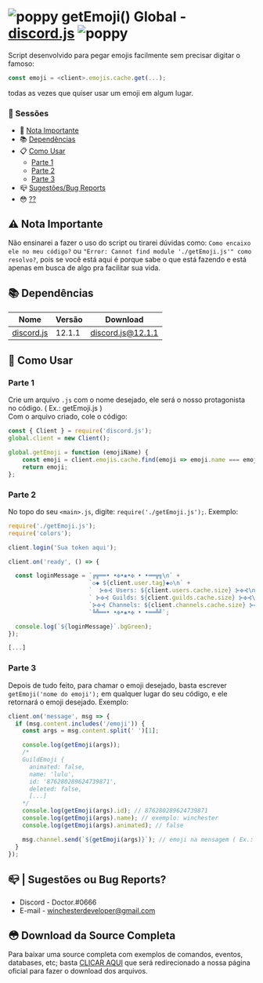 # ![poppy](https://cdn.glitch.com/d5849b6d-b525-43f0-a87c-280ff619d588%2FWebp.net-resizeimage%20(2).png?v=1627787432690) getEmoji() Global - [discord.js](https://discord.js.org/#/) ![poppy](https://cdn.glitch.com/d5849b6d-b525-43f0-a87c-280ff619d588%2FWebp.net-resizeimage%20(2).png?v=1627787432690)
Script desenvolvido para pegar emojis facilmente sem precisar digitar o famoso:
~~~javascript
const emoji = <client>.emojis.cache.get(...);
~~~
todas as vezes que quiser usar um emoji em algum lugar.

### 📁 Sessões
- 📕 [Nota Importante](#notes)
- 📚 [Dependências](#dependences)
- 📋 [Como Usar](#introduction)
  - [Parte 1](#part_1)
  - [Parte 2](#part_2)
  - [Parte 3](#part_3)
- 📪 [Sugestões/Bug Reports](#contact)
- 😳 [??](#pegadinhagarai)

<a name="notes"></a>
## ⚠ **Nota Importante**
Não ensinarei a fazer o uso do script ou tirarei dúvidas como: `Como encaixo ele no meu código?` ou `"Error: Cannot find module './getEmoji.js'" como resolvo?`, pois se você está aqui é porque sabe o que está fazendo e está apenas em busca de algo pra facilitar sua vida.

<a name="dependences"></a>
## 📚 Dependências
Nome | Versão | Download |
--------- | ------ | ------ |
[discord.js](https://www.npmjs.com/package/discord.js/v/12.1.1) | 12.1.1 | discord.js@12.1.1 |

<a name="introduction"></a>
## 📕 Como Usar
<a name="part_1"></a>
### Parte 1
Crie um arquivo `.js` com o nome desejado, ele será o nosso protagonista no código. ( Ex.: getEmoji.js )<br/>
Com o arquivo criado, cole o código:
~~~javascript
const { Client } = require('discord.js');
global.client = new Client();

global.getEmoji = function (emojiName) {
    const emoji = client.emojis.cache.find(emoji => emoji.name === emojiName);
    return emoji;
};
~~~
<a name="part_2"></a>
### Parte 2
No topo do seu `<main>.js`, digite: `require('./getEmoji.js');`. Exemplo:
~~~javascript
require('./getEmoji.js');
require('colors');

client.login('Sua token aqui');

client.on('ready', () => {

  const loginMessage = `╔╦══• •✠•❀•✠ • •══╦╗\n` +
                       `◇◆ ${client.user.tag}◆◇\n` +
                       `  ⊱✠⊰ Users: ${client.users.cache.size} ⊱✠⊰\n` +
                       ` ⊱✠⊰ Guilds: ${client.guilds.cache.size} ⊱✠⊰\n` +
                       `⊱✠⊰ Channels: ${client.channels.cache.size} ⊱✠⊰\n` +
                       `╚╩══• •✠•❀•✠ • •══╩╝`;

  console.log(`${loginMessage}`.bgGreen);
});

[...]
~~~
<a name="part_3"></a>
### Parte 3
Depois de tudo feito, para chamar o emoji desejado, basta escrever `getEmoji('nome do emoji');` em qualquer lugar do seu código, e ele retornará o emoji desejado. Exemplo:
~~~javascript
client.on('message', msg => {
  if (msg.content.includes('/emoji')) {
    const args = msg.content.split(' ')[1];

    console.log(getEmoji(args));
    /*
    GuildEmoji {
      animated: false,
      name: 'lulu',
      id: '876280289624739871',
      deleted: false,
      [...]
    */
    console.log(getEmoji(args).id); // 876280289624739871
    console.log(getEmoji(args).name); // exemplo: winchester
    console.log(getEmoji(args).animated); // false

    msg.channel.send(`${getEmoji(args)}`); // emoji na mensagem ( Ex.: https://cdn.discordapp.com/attachments/840393475265658913/876289419974443068/unknown.png )
  }
});
~~~

<a name="contact"></a>
## 📪 | Sugestões ou Bug Reports?
* Discord - Doctor.#0666
* E-mail - winchesterdeveloper@gmail.com

<a name="pegadinhagarai"></a>
## 😳 Download da Source Completa
Para baixar uma source completa com exemplos de comandos, eventos, databases, etc; basta [CLICAR AQUI](https://www.youtube.com/watch?v=dQw4w9WgXcQ) que será redirecionado a nossa página oficial para fazer o download dos arquivos.
